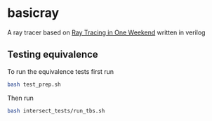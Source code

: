 # basicray
A ray tracer based on [Ray Tracing in One Weekend](https://raytracing.github.io/books/RayTracingInOneWeekend.html) written in verilog

## Testing equivalence
To run the equivalence tests first run

```bash
bash test_prep.sh
```
Then run

```bash
bash intersect_tests/run_tbs.sh
```